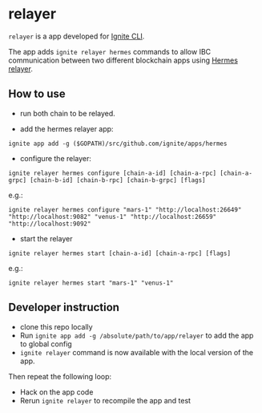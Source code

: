 # relayer

`relayer` is a app developed for [Ignite CLI](https://github.com/ignite/cli).

The app adds `ignite relayer hermes` commands to allow IBC communication between two different blockchain apps using [Hermes relayer](https://github.com/informalsystems/hermes).

## How to use

- run both chain to be relayed.

- add the hermes relayer app:
```shell
ignite app add -g ($GOPATH)/src/github.com/ignite/apps/hermes
```

- configure the relayer:
```shell
ignite relayer hermes configure [chain-a-id] [chain-a-rpc] [chain-a-grpc] [chain-b-id] [chain-b-rpc] [chain-b-grpc] [flags]
```
e.g.:
```shell
ignite relayer hermes configure "mars-1" "http://localhost:26649" "http://localhost:9082" "venus-1" "http://localhost:26659" "http://localhost:9092"
```

- start the relayer
```shell
ignite relayer hermes start [chain-a-id] [chain-a-rpc] [flags]
```
e.g.:
```shell
ignite relayer hermes start "mars-1" "venus-1"
```


## Developer instruction

- clone this repo locally
- Run `ignite app add -g /absolute/path/to/app/relayer` to add the app to global config
- `ignite relayer` command is now available with the local version of the app.

Then repeat the following loop:

- Hack on the app code
- Rerun `ignite relayer` to recompile the app and test
